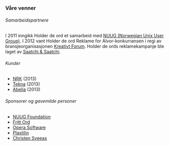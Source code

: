 ### Våre venner

###### Samarbeidspartnere

I 2011 inngikk Holder de ord et samarbeid med [NUUG (Norwegian Unix User Group)](http://www.nuug.no/). I 2012 vant Holder de ord Reklame for Alvor-konkurransen i regi av bransjeorganisasjonen [Kreativt Forum](http://kreativtforum.no/). Holder de ords reklamekampanje ble laget av [Saatchi & Saatchi](https://saatchi.no/).

###### Kunder

* [NRK](www.nrk.no) (2013)
* [Tekna](www.tekna.no) (2013)
* [Abelia](www.abelia.no) (2013)

###### Sponsorer og gavemilde personer

* [NUUG Foundation](www.nuug.no)
* [Fritt Ord](www.frittord.no)
* [Opera Software](http://www.opera.com/no)
* [Plastilin](http://www.plastilin.no/)
* [Christen Sveeas](https://en.wikipedia.org/wiki/Christen_Sveaas)
